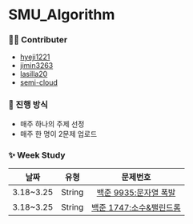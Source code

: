 # SMU_Algorithm
### 🙋‍♀️ Contributer

- [hyeji1221](https://github.com/hyeji1221)
- [jimin3263](https://github.com/jimin3263)
- [lasilla20](https://github.com/lasilla20)
- [semi-cloud](https://github.com/semi-cloud)

### 📖 진행 방식
- 매주 하나의 주제 선정
- 매주 한 명이 2문제 업로드

### ✨ Week Study

|   날짜    |  유형  | 문제번호 |
| :-------: | :----: | :------: |
| 3.18~3.25 | String | [백준 9935:문자열 폭발](https://www.acmicpc.net/problem/9935) |
| 3.18~3.25 | String | [백준 1747:소수&팰린드롬](https://www.acmicpc.net/problem/1747) |
